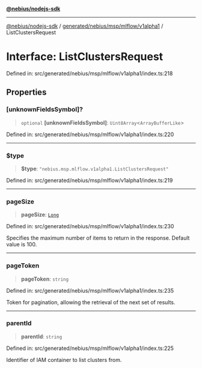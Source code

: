 [**@nebius/nodejs-sdk**](../../../../../../README.md)

***

[@nebius/nodejs-sdk](../../../../../../README.md) / [generated/nebius/msp/mlflow/v1alpha1](../README.md) / ListClustersRequest

# Interface: ListClustersRequest

Defined in: src/generated/nebius/msp/mlflow/v1alpha1/index.ts:218

## Properties

### \[unknownFieldsSymbol\]?

> `optional` **\[unknownFieldsSymbol\]**: `Uint8Array`\<`ArrayBufferLike`\>

Defined in: src/generated/nebius/msp/mlflow/v1alpha1/index.ts:220

***

### $type

> **$type**: `"nebius.msp.mlflow.v1alpha1.ListClustersRequest"`

Defined in: src/generated/nebius/msp/mlflow/v1alpha1/index.ts:219

***

### pageSize

> **pageSize**: [`Long`](../../../../../../runtime/protos/core/classes/Long.md)

Defined in: src/generated/nebius/msp/mlflow/v1alpha1/index.ts:230

Specifies the maximum number of items to return in the response. Default value is 100.

***

### pageToken

> **pageToken**: `string`

Defined in: src/generated/nebius/msp/mlflow/v1alpha1/index.ts:235

Token for pagination, allowing the retrieval of the next set of results.

***

### parentId

> **parentId**: `string`

Defined in: src/generated/nebius/msp/mlflow/v1alpha1/index.ts:225

Identifier of IAM container to list clusters from.
